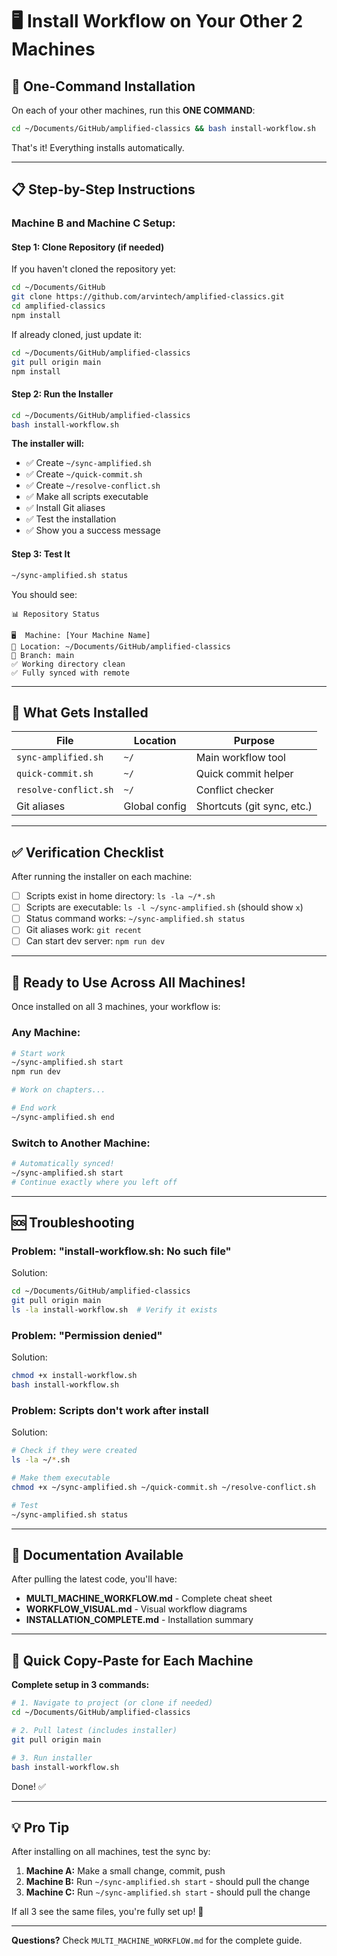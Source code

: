 # 🖥️ Install Workflow on Your Other 2 Machines

## 🚀 One-Command Installation

On each of your other machines, run this **ONE COMMAND**:

```bash
cd ~/Documents/GitHub/amplified-classics && bash install-workflow.sh
```

That's it! Everything installs automatically.

---

## 📋 Step-by-Step Instructions

### **Machine B and Machine C Setup:**

#### **Step 1: Clone Repository (if needed)**

If you haven't cloned the repository yet:

```bash
cd ~/Documents/GitHub
git clone https://github.com/arvintech/amplified-classics.git
cd amplified-classics
npm install
```

If already cloned, just update it:

```bash
cd ~/Documents/GitHub/amplified-classics
git pull origin main
npm install
```

#### **Step 2: Run the Installer**

```bash
cd ~/Documents/GitHub/amplified-classics
bash install-workflow.sh
```

**The installer will:**
- ✅ Create `~/sync-amplified.sh`
- ✅ Create `~/quick-commit.sh`
- ✅ Create `~/resolve-conflict.sh`
- ✅ Make all scripts executable
- ✅ Install Git aliases
- ✅ Test the installation
- ✅ Show you a success message

#### **Step 3: Test It**

```bash
~/sync-amplified.sh status
```

You should see:
```
📊 Repository Status

🖥️  Machine: [Your Machine Name]
📁 Location: ~/Documents/GitHub/amplified-classics
🌿 Branch: main
✅ Working directory clean
✅ Fully synced with remote
```

---

## 🎯 What Gets Installed

| File | Location | Purpose |
|------|----------|---------|
| `sync-amplified.sh` | `~/` | Main workflow tool |
| `quick-commit.sh` | `~/` | Quick commit helper |
| `resolve-conflict.sh` | `~/` | Conflict checker |
| Git aliases | Global config | Shortcuts (git sync, etc.) |

---

## ✅ Verification Checklist

After running the installer on each machine:

- [ ] Scripts exist in home directory: `ls -la ~/*.sh`
- [ ] Scripts are executable: `ls -l ~/sync-amplified.sh` (should show `x`)
- [ ] Status command works: `~/sync-amplified.sh status`
- [ ] Git aliases work: `git recent`
- [ ] Can start dev server: `npm run dev`

---

## 🔄 Ready to Use Across All Machines!

Once installed on all 3 machines, your workflow is:

### **Any Machine:**
```bash
# Start work
~/sync-amplified.sh start
npm run dev

# Work on chapters...

# End work
~/sync-amplified.sh end
```

### **Switch to Another Machine:**
```bash
# Automatically synced!
~/sync-amplified.sh start
# Continue exactly where you left off
```

---

## 🆘 Troubleshooting

### **Problem: "install-workflow.sh: No such file"**

Solution:
```bash
cd ~/Documents/GitHub/amplified-classics
git pull origin main
ls -la install-workflow.sh  # Verify it exists
```

### **Problem: "Permission denied"**

Solution:
```bash
chmod +x install-workflow.sh
bash install-workflow.sh
```

### **Problem: Scripts don't work after install**

Solution:
```bash
# Check if they were created
ls -la ~/*.sh

# Make them executable
chmod +x ~/sync-amplified.sh ~/quick-commit.sh ~/resolve-conflict.sh

# Test
~/sync-amplified.sh status
```

---

## 📖 Documentation Available

After pulling the latest code, you'll have:

- **MULTI_MACHINE_WORKFLOW.md** - Complete cheat sheet
- **WORKFLOW_VISUAL.md** - Visual workflow diagrams  
- **INSTALLATION_COMPLETE.md** - Installation summary

---

## 🎉 Quick Copy-Paste for Each Machine

**Complete setup in 3 commands:**

```bash
# 1. Navigate to project (or clone if needed)
cd ~/Documents/GitHub/amplified-classics

# 2. Pull latest (includes installer)
git pull origin main

# 3. Run installer
bash install-workflow.sh
```

Done! ✅

---

## 💡 Pro Tip

After installing on all machines, test the sync by:

1. **Machine A:** Make a small change, commit, push
2. **Machine B:** Run `~/sync-amplified.sh start` - should pull the change
3. **Machine C:** Run `~/sync-amplified.sh start` - should pull the change

If all 3 see the same files, you're fully set up! 🚀

---

**Questions?** Check `MULTI_MACHINE_WORKFLOW.md` for the complete guide.

